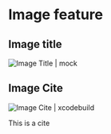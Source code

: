 # Image feature

## Image title
![](../../../public/images/mock.png "Image Title | mock")

## Image Cite
![](https://i.postimg.cc/0zQTZkZx/5436704-50.png "Image Cite | xcodebuild")

This is a cite [](#xcodebuild)

